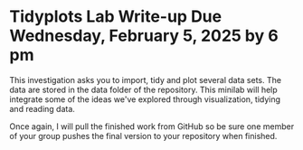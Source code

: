 # Tidyplots Lab Write-up Due Wednesday, February 5, 2025 by 6 pm

This investigation asks you to import, tidy and plot several data sets. The data are stored in the data folder of the repository. This minilab will help integrate some of the ideas we've explored through visualization, tidying and reading data.

Once again, I will pull the finished work from GitHub so be sure one member of your group pushes the final version to your repository when finished. 

